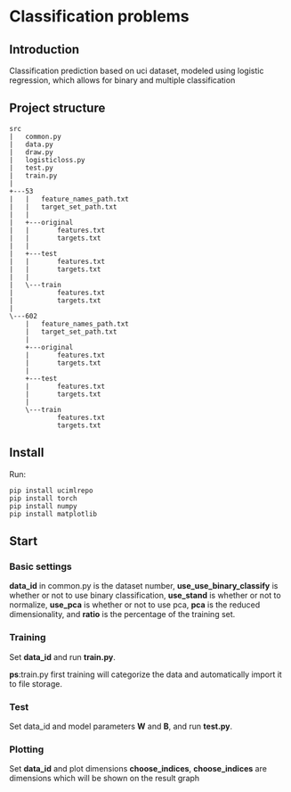 # Classification problems

## Introduction

Classification prediction based on uci dataset, modeled using logistic regression, which allows for binary and multiple classification

## Project structure

```
src
|   common.py
|   data.py
|   draw.py
|   logisticloss.py
|   test.py
|   train.py
|
+---53
|   |   feature_names_path.txt
|   |   target_set_path.txt
|   |
|   +---original
|   |       features.txt
|   |       targets.txt
|   |
|   +---test
|   |       features.txt
|   |       targets.txt
|   |
|   \---train
|           features.txt
|           targets.txt
|
\---602
    |   feature_names_path.txt
    |   target_set_path.txt
    |
    +---original
    |       features.txt
    |       targets.txt
    |
    +---test
    |       features.txt
    |       targets.txt
    |
    \---train
            features.txt
            targets.txt
```

## Install 

Run:

```
pip install ucimlrepo
pip install torch
pip install numpy
pip install matplotlib
```

## Start

### Basic settings

**data_id** in common.py is the dataset number, **use_use_binary_classify** is whether or not to use binary classification, **use_stand** is whether or not to normalize, **use_pca** is whether or not to use pca, **pca** is the reduced dimensionality, and **ratio** is the percentage of the training set.

### Training

Set **data_id** and run **train.py**.

**ps**:train.py first training will categorize the data and automatically import it to file storage.

### Test

Set data_id and model parameters **W** and **B**, and run **test.py**.

### **Plotting**

Set **data_id** and plot dimensions **choose_indices**, **choose_indices** are dimensions which will be shown on the result graph